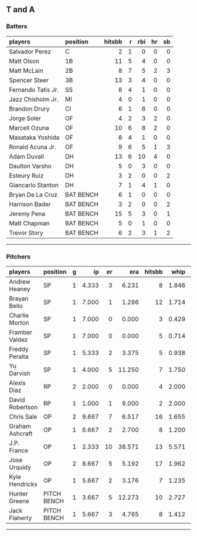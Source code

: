 ## T and A

### Batters

 
|players            |position  | hitsbb|  r| rbi| hr| sb| 
|:------------------|:---------|------:|--:|---:|--:|--:| 
|Salvador Perez     |C         |      2|  1|   0|  0|  0| 
|Matt Olson         |1B        |     11|  5|   4|  0|  0| 
|Matt McLain        |2B        |      8|  7|   5|  2|  3| 
|Spencer Steer      |3B        |     13|  3|   4|  0|  0| 
|Fernando Tatis Jr. |SS        |      8|  4|   1|  0|  0| 
|Jazz Chisholm Jr.  |MI        |      4|  0|   1|  0|  0| 
|Brandon Drury      |CI        |      6|  1|   6|  0|  0| 
|Jorge Soler        |OF        |      4|  2|   3|  2|  0| 
|Marcell Ozuna      |OF        |     10|  6|   8|  2|  0| 
|Masataka Yoshida   |OF        |      8|  4|   1|  0|  0| 
|Ronald Acuna Jr.   |OF        |      9|  6|   5|  1|  3| 
|Adam Duvall        |DH        |     13|  6|  10|  4|  0| 
|Daulton Varsho     |DH        |      5|  0|   3|  0|  0| 
|Esteury Ruiz       |DH        |      3|  2|   0|  0|  2| 
|Giancarlo Stanton  |DH        |      7|  1|   4|  1|  0| 
|Bryan De La Cruz   |BAT BENCH |      6|  1|   0|  0|  0| 
|Harrison Bader     |BAT BENCH |      3|  2|   0|  0|  2| 
|Jeremy Pena        |BAT BENCH |     15|  5|   3|  0|  1| 
|Matt Chapman       |BAT BENCH |      5|  0|   1|  0|  0| 
|Trevor Story       |BAT BENCH |      6|  2|   3|  1|  2| 


* * *

### Pitchers

 
|players         |position    |  g|    ip| er|    era| hitsbb|  whip| so|  w| sv| 
|:---------------|:-----------|--:|-----:|--:|------:|------:|-----:|--:|--:|--:| 
|Andrew Heaney   |SP          |  1| 4.333|  3|  6.231|      8| 1.846|  5|  0|  0| 
|Brayan Bello    |SP          |  1| 7.000|  1|  1.286|     12| 1.714|  4|  1|  0| 
|Charlie Morton  |SP          |  1| 7.000|  0|  0.000|      3| 0.429| 11|  1|  0| 
|Framber Valdez  |SP          |  1| 7.000|  0|  0.000|      5| 0.714|  6|  0|  0| 
|Freddy Peralta  |SP          |  1| 5.333|  2|  3.375|      5| 0.938|  9|  1|  0| 
|Yu Darvish      |SP          |  1| 4.000|  5| 11.250|      7| 1.750|  3|  0|  0| 
|Alexis Diaz     |RP          |  2| 2.000|  0|  0.000|      4| 2.000|  2|  1|  0| 
|David Robertson |RP          |  1| 1.000|  1|  9.000|      2| 2.000|  1|  0|  0| 
|Chris Sale      |OP          |  2| 9.667|  7|  6.517|     16| 1.655| 15|  0|  0| 
|Graham Ashcraft |OP          |  1| 6.667|  2|  2.700|      8| 1.200|  5|  0|  0| 
|J.P. France     |OP          |  1| 2.333| 10| 38.571|     13| 5.571|  3|  0|  0| 
|Jose Urquidy    |OP          |  2| 8.667|  5|  5.192|     17| 1.962|  2|  0|  1| 
|Kyle Hendricks  |OP          |  1| 5.667|  2|  3.176|      7| 1.235|  4|  0|  0| 
|Hunter Greene   |PITCH BENCH |  1| 3.667|  5| 12.273|     10| 2.727|  4|  0|  0| 
|Jack Flaherty   |PITCH BENCH |  1| 5.667|  3|  4.765|      8| 1.412|  3|  0|  0| 


* * *


